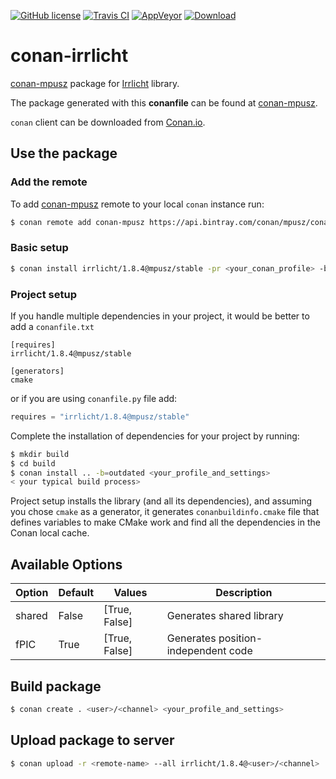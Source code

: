 [![GitHub license](https://img.shields.io/badge/license-MIT-blue.svg?maxAge=3600)](https://raw.githubusercontent.com/mpusz/conan-irrlicht/master/LICENSE)
[![Travis CI](https://img.shields.io/travis/mpusz/conan-irrlicht/master.svg?label=Travis%20CI)](https://travis-ci.org/mpusz/conan-irrlicht)
[![AppVeyor](https://img.shields.io/appveyor/ci/mpusz/conan-irrlicht/master.svg?label=AppVeyor)](https://ci.appveyor.com/project/mpusz/conan-irrlicht)
[![Download](https://api.bintray.com/packages/mpusz/conan-mpusz/irrlicht%3Ampusz/images/download.svg)](https://bintray.com/mpusz/conan-mpusz/irrlicht%3Ampusz/_latestVersion)

# conan-irrlicht

[conan-mpusz](https://bintray.com/mpusz/conan-mpusz) package for [Irrlicht](http://irrlicht.sourceforge.net/) library.

The package generated with this **conanfile** can be found at [conan-mpusz](https://bintray.com/mpusz/conan-mpusz/irrlicht%3Ampusz).

`conan` client can be downloaded from [Conan.io](https://conan.io).

## Use the package

### Add the remote

To add [conan-mpusz](https://bintray.com/mpusz/conan-mpusz) remote to your
local `conan` instance run:

```bash
$ conan remote add conan-mpusz https://api.bintray.com/conan/mpusz/conan-mpusz
```

### Basic setup

```bash
$ conan install irrlicht/1.8.4@mpusz/stable -pr <your_conan_profile> -b=outdated
```

### Project setup

If you handle multiple dependencies in your project, it would be better
to add a `conanfile.txt`

```
[requires]
irrlicht/1.8.4@mpusz/stable

[generators]
cmake
```

or if you are using `conanfile.py` file add:

```python
requires = "irrlicht/1.8.4@mpusz/stable"
```

Complete the installation of dependencies for your project by running:

```bash
$ mkdir build
$ cd build
$ conan install .. -b=outdated <your_profile_and_settings>
< your typical build process>
```

Project setup installs the library (and all its dependencies), and assuming you chose
`cmake` as a generator, it generates `conanbuildinfo.cmake` file that defines variables
to make CMake work and find all the dependencies in the Conan local cache.

## Available Options

| Option | Default | Values        | Description                         |
|--------|---------|---------------|-------------------------------------|
| shared | False   | [True, False] | Generates shared library            |
| fPIC   | True    | [True, False] | Generates position-independent code |

## Build package

```bash
$ conan create . <user>/<channel> <your_profile_and_settings>
```

## Upload package to server

```bash
$ conan upload -r <remote-name> --all irrlicht/1.8.4@<user>/<channel>
```
